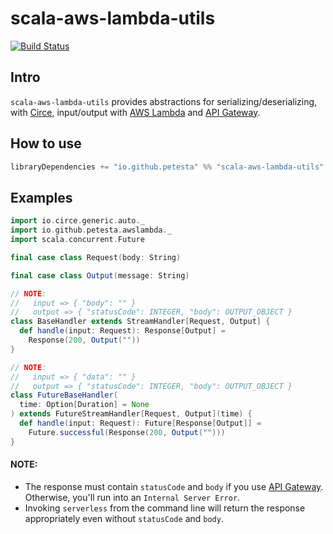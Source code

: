 scala-aws-lambda-utils
======================

[![Build Status](https://travis-ci.org/Petesta/scala-aws-lambda-utils.svg?branch=master)](https://travis-ci.org/Petesta/scala-aws-lambda-utils)

## Intro
`scala-aws-lambda-utils` provides abstractions for serializing/deserializing, with [Circe], input/output with [AWS Lambda] and [API Gateway].

## How to use
```scala
libraryDependencies += "io.github.petesta" %% "scala-aws-lambda-utils" % "0.0.1"
```

## Examples
```scala
import io.circe.generic.auto._
import io.github.petesta.awslambda._
import scala.concurrent.Future

final case class Request(body: String)

final case class Output(message: String)

// NOTE:
//   input => { "body": "" }
//   output => { "statusCode": INTEGER, "body": OUTPUT_OBJECT }
class BaseHandler extends StreamHandler[Request, Output] {
  def handle(input: Request): Response[Output] =
    Response(200, Output(""))
}

// NOTE:
//   input => { "data": "" }
//   output => { "statusCode": INTEGER, "body": OUTPUT_OBJECT }
class FutureBaseHandler(
  time: Option[Duration] = None
) extends FutureStreamHandler[Request, Output](time) {
  def handle(input: Request): Future[Response[Output]] =
    Future.successful(Response(200, Output("")))
}
```

#### NOTE:
* The response must contain `statusCode` and `body` if you use [API Gateway]. Otherwise, you'll run into an `Internal Server Error`.
* Invoking `serverless` from the command line will return the response appropriately even without `statusCode` and `body`.

[API Gateway]: https://aws.amazon.com/api-gateway/
[AWS Lambda]: https://aws.amazon.com/lambda/
[Circe]: https://circe.github.io/circe/
